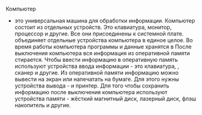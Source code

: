 Компьютер
- это универсальная машина для обработки информации.
Компьютер состоит из отдельных устройств. Это клавиатура,
монитор, процессор и другие. Все они присоединены к системной
плате.
объединяет отдельные устройства компьютера в единое целое.
Во время работы компьютера программы и данные хранятся в
После выключения компьютера вся информация из оперативной
памяти стирается.
Чтобы ввести информацию в оперативную память используют
устройства ввода информации - это клавиатура, , сканер и
другие.
Из оперативной памяти информацию можно вывести на экран или
напечатать на бумаге. Для этого нужны устройства вывода - и
принтер.
Для того чтобы сохранить информацию после выключения
компьютера используют устройства памяти - жёсткий магнитный
диск, лазерный диск, флэш накопитель и другие.
